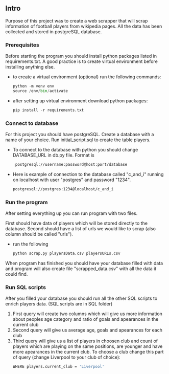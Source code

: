 ## Intro

Purpose of this project was to create a web scrapper that will scrap information of football players from wikipedia pages. All the data has been collected and stored in postgreSQL database.

### Prerequisites

Before starting the program you should install python packages listed in requirements.txt. A good practice is to create virtual environment before installing anything else.

- to create a virtual environment (optional) run the following commands:

  ```python
  python -m venv env
  source /env/bin/activate
  ```

- after setting up virtual environment download python packages:
  ```python
  pip install -r requirements.txt
  ```

### Connect to database

For this project you should have postgreSQL. Create a database with a name of your choice. Run initial_script.sql to create the table players.

- To connect to the database with python you should change DATABASE_URL in db.py file. Format is

  ```sh
   postgresql://username:password@host:port/database
  ```

- Here is example of connection to the database called "c_and_i" running on localhost with user "postgres" and password "1234".
  ```sh
  postgresql://postgres:1234@localhost/c_and_i
  ```

### Run the program

After setting everything up you can run program with two files.

First should have data of players which will be stored directly to the database.
Second should have a list of urls we would like to scrap (also column should be called "urls").

- run the following
  ```python
  python scrap.py playersData.csv playersURLs.csv
  ```

When program has finished you should have your database filled with data and program will also create file "scrapped_data.csv" with all the data it could find.

### Run SQL scripts

After you filled your database you should run all the other SQL scripts to enrich players data. (SQL scripts are in SQL folder)

1. First query will create two columns which will give us more information about peoples age category and ratio of goals and apearances in the current club
2. Second query will give us average age, goals and apearances for each club
3. Third query will give us a list of players in choosen club and count of players which are playing on the same positions, are younger and have more apearances in the current club. To choose a club change this part of query (change Liverpool to your club of choice):
   ```sh
   WHERE players.current_club = 'Liverpool'
   ```
